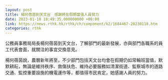 ```yaml
---
layout: post
title: 楊何蓓茵到天文台　感謝將在假期當值人員努力
date: 2023-01-18 18:49:35.000000000 +08:00
link: https://news.rthk.hk/rthk/ch/component/k2/1684467-20230118.htm
categories: rthk
---
```


公務員事務局局長楊何蓓茵到天文台，了解部門的最新發展，亦與部門各職系的員工代表會面，就關注的事宜交換意見。

楊何蓓茵說，農曆新年將至，不少部門包括天文台均會在假期仍如常輪班當值，默默耕耘，無論是維持秩序、救傷扶危、維持必要服務如清潔街道、監察城市的道路交通、監控重要設施的機電運作等，都值得市民肯定，她感謝人員的努力。
